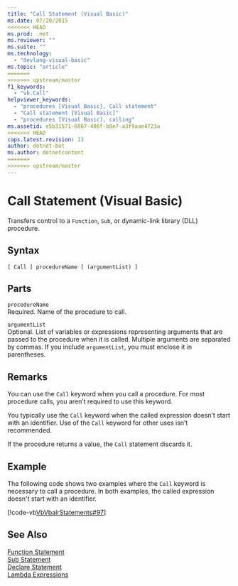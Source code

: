 ```yaml
---
title: "Call Statement (Visual Basic)"
ms.date: 07/20/2015
<<<<<<< HEAD
ms.prod: .net
ms.reviewer: ""
ms.suite: ""
ms.technology: 
  - "devlang-visual-basic"
ms.topic: "article"
=======
>>>>>>> upstream/master
f1_keywords: 
  - "vb.Call"
helpviewer_keywords: 
  - "procedures [Visual Basic], Call statement"
  - "Call statement [Visual Basic]"
  - "procedures [Visual Basic], calling"
ms.assetid: e5b31571-6867-406f-b8e7-a3f9aae4723a
<<<<<<< HEAD
caps.latest.revision: 13
author: dotnet-bot
ms.author: dotnetcontent
=======
>>>>>>> upstream/master
---
```

# Call Statement (Visual Basic)
Transfers control to a `Function`, `Sub`, or dynamic-link library (DLL) procedure.  
  
## Syntax  
  
```  
[ Call ] procedureName [ (argumentList) ]  
```  
  
## Parts  
 `procedureName`  
 Required. Name of the procedure to call.  
  
 `argumentList`  
 Optional. List of variables or expressions representing arguments that are passed to the procedure when it is called. Multiple arguments are separated by commas. If you include `argumentList`, you must enclose it in parentheses.  
  
## Remarks  
 You can use the `Call` keyword when you call a procedure. For most procedure calls, you aren’t required to use this  keyword.  
  
 You typically use the `Call` keyword when the called expression doesn’t start with an identifier. Use of the `Call` keyword for other uses isn’t recommended.  
  
 If the procedure returns a value, the `Call` statement discards it.  
  
## Example  
 The following code shows two examples where the `Call` keyword is necessary to call a procedure. In both examples, the called expression doesn't start with an identifier.  
  
 [!code-vb[VbVbalrStatements#97](../../../visual-basic/language-reference/error-messages/codesnippet/VisualBasic/call-statement_1.vb)]  
  
## See Also  
 [Function Statement](../../../visual-basic/language-reference/statements/function-statement.md)  
 [Sub Statement](../../../visual-basic/language-reference/statements/sub-statement.md)  
 [Declare Statement](../../../visual-basic/language-reference/statements/declare-statement.md)  
 [Lambda Expressions](../../../visual-basic/programming-guide/language-features/procedures/lambda-expressions.md)
